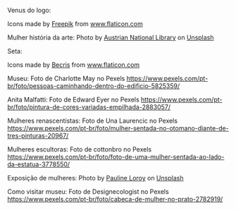 Venus do logo:
<div>Icons made by <a href="https://www.freepik.com" title="Freepik">Freepik</a> from <a href="https://www.flaticon.com/" title="Flaticon">www.flaticon.com</a></div>

Mulher história da arte:
Photo by <a href="https://unsplash.com/@austriannationallibrary?utm_source=unsplash&utm_medium=referral&utm_content=creditCopyText">Austrian National Library</a> on <a href="https://unsplash.com/?utm_source=unsplash&utm_medium=referral&utm_content=creditCopyText">Unsplash</a>

Seta:
<div>Icons made by <a href="https://www.flaticon.com/authors/becris" title="Becris">Becris</a> from <a href="https://www.flaticon.com/" title="Flaticon">www.flaticon.com</a></div>

Museu:
Foto de Charlotte May no Pexels https://www.pexels.com/pt-br/foto/pessoas-caminhando-dentro-do-edificio-5825359/

Anita Malfatti:
Foto de Edward Eyer no Pexels https://www.pexels.com/pt-br/foto/pintura-de-cores-variadas-empilhada-2883057/

Mulheres renascentistas:
Foto de Una Laurencic no Pexels https://www.pexels.com/pt-br/foto/mulher-sentada-no-otomano-diante-de-tres-pinturas-20967/

Mulheres escultoras:
Foto de cottonbro no Pexels https://www.pexels.com/pt-br/foto/foto-de-uma-mulher-sentada-ao-lado-da-estatua-3778550/

Exposição de mulheres:
Photo by <a href="https://unsplash.com/@paulinel?utm_source=unsplash&utm_medium=referral&utm_content=creditCopyText">Pauline Loroy</a> on <a href="https://unsplash.com/?utm_source=unsplash&utm_medium=referral&utm_content=creditCopyText">Unsplash</a>
  

Como visitar museu:
Foto de Designecologist no Pexels https://www.pexels.com/pt-br/foto/cabeca-de-mulher-no-prato-2782919/